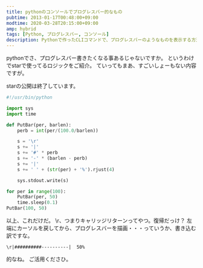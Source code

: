 ```yaml
---
title: pythonのコンソールでプログレスバー的なもの
pubtime: 2013-01-17T00:48:00+09:00
modtime: 2020-03-28T20:15:00+09:00
amp: hybrid
tags: [Python, プログレスバー, コンソール]
description: Pythonで作ったCLIコマンドで、プログレスバーのようなものを表示する方法です。
---
```


pythonでさ、プログレスバー書きたくなる事あるじゃないですか。
というわけでstarで使ってるロジックをご紹介。
ていってもまあ、すごいしょーもない内容ですが。

<PS date="2020-03-28T20:15:00+09:00" level={1}>

starの公開は終了しています。

</PS>

``` python
#!/usr/bin/python

import sys
import time

def PutBar(per, barlen):
	perb = int(per/(100.0/barlen))

	s = '\r'
	s += '|'
	s += '#' * perb
	s += '-' * (barlen - perb)
	s += '|'
	s += ' ' + (str(per) + '%').rjust(4)

	sys.stdout.write(s)

for per in range(100):
	PutBar(per, 50)
	time.sleep(0.1)
PutBar(100, 50)
```
以上、これだけだ。
\r、つまりキャリッジリターンってやつ。復帰だっけ？
左端にカーソルを戻してから、プログレスバーを描画・・・っていうか、書き込む訳ですな。
```
\r|##########----------|  50%
```
的なね。
ご活用くださひ。
